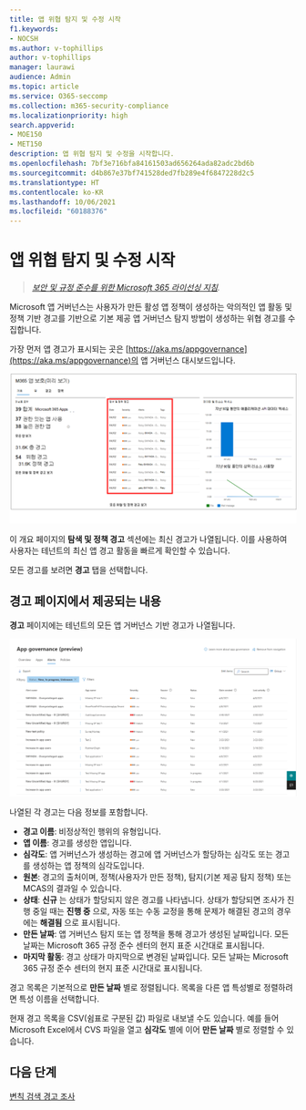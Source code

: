 ```yaml
---
title: 앱 위협 탐지 및 수정 시작
f1.keywords:
- NOCSH
ms.author: v-tophillips
author: v-tophillips
manager: laurawi
audience: Admin
ms.topic: article
ms.service: O365-seccomp
ms.collection: m365-security-compliance
ms.localizationpriority: high
search.appverid:
- MOE150
- MET150
description: 앱 위협 탐지 및 수정을 시작합니다.
ms.openlocfilehash: 7bf3e716bfa84161503ad656264ada82adc2bd6b
ms.sourcegitcommit: d4b867e37bf741528ded7fb289e4f6847228d2c5
ms.translationtype: HT
ms.contentlocale: ko-KR
ms.lasthandoff: 10/06/2021
ms.locfileid: "60188376"
---
```

# <a name="get-started-with-app-threat-detection-and-remediation"></a>앱 위협 탐지 및 수정 시작

>*[보안 및 규정 준수를 위한 Microsoft 365 라이선싱 지침](https://aka.ms/ComplianceSD).*

Microsoft 앱 거버넌스는 사용자가 만든 활성 앱 정책이 생성하는 악의적인 앱 활동 및 정책 기반 경고를 기반으로 기본 제공 앱 거버넌스 탐지 방법이 생성하는 위협 경고를 수집합니다.

가장 먼저 앱 경고가 표시되는 곳은 [https://aka.ms/appgovernance](https://aka.ms/appgovernance)의 앱 거버넌스 대시보드입니다.

![탐지 및 정책 경고 섹션이 강조 표시된 Microsoft 365 준수 센터의 앱 거버넌스 개요 페이지.](..\media\manage-app-protection-governance\mapg-cc-overview-alerts.png)

이 개요 페이지의 **탐색 및 정책 경고** 섹션에는 최신 경고가 나열됩니다. 이를 사용하여 사용자는 테넌트의 최신 앱 경고 활동을 빠르게 확인할 수 있습니다.

모든 경고를 보려면 **경고** 탭을 선택합니다.

## <a name="whats-available-on-the-alerts-page"></a>경고 페이지에서 제공되는 내용

**경고** 페이지에는 테넌트의 모든 앱 거버넌스 기반 경고가 나열됩니다.

![Microsoft 365 준수 센터의 앱 거버넌스 경고 요약 페이지.](..\media\manage-app-protection-governance\mapg-cc-alerts.png)

나열된 각 경고는 다음 정보를 포함합니다.

- **경고 이름**: 비정상적인 행위의 유형입니다.
- **앱 이름**: 경고를 생성한 앱입니다.
- **심각도**: 앱 거버넌스가 생성하는 경고에 앱 거버넌스가 할당하는 심각도 또는 경고를 생성하는 앱 정책의 심각도입니다.
- **원본**: 경고의 출처이며, 정책(사용자가 만든 정책), 탐지(기본 제공 탐지 정책) 또는 MCAS의 결과일 수 있습니다.
- **상태**: **신규** 는 상태가 할당되지 않은 경고를 나타냅니다. 상태가 할당되면 조사가 진행 중일 때는 **진행 중** 으로, 자동 또는 수동 교정을 통해 문제가 해결된 경고의 경우에는 **해결됨** 으로 표시됩니다.
- **만든 날짜**: 앱 거버넌스 탐지 또는 앱 정책을 통해 경고가 생성된 날짜입니다. 모든 날짜는 Microsoft 365 규정 준수 센터의 현지 표준 시간대로 표시됩니다.
- **마지막 활동**: 경고 상태가 마지막으로 변경된 날짜입니다. 모든 날짜는 Microsoft 365 규정 준수 센터의 현지 표준 시간대로 표시됩니다.

경고 목록은 기본적으로 **만든 날짜** 별로 정렬됩니다. 목록을 다른 앱 특성별로 정렬하려면 특성 이름을 선택합니다.

현재 경고 목록을 CSV(쉼표로 구분된 값) 파일로 내보낼 수도 있습니다. 예를 들어 Microsoft Excel에서 CVS 파일을 열고 **심각도** 별에 이어 **만든 날짜** 별로 정렬할 수 있습니다.

## <a name="next-step"></a>다음 단계

[변칙 검색 경고 조사](app-governance-anomaly-detection-alerts.md)
